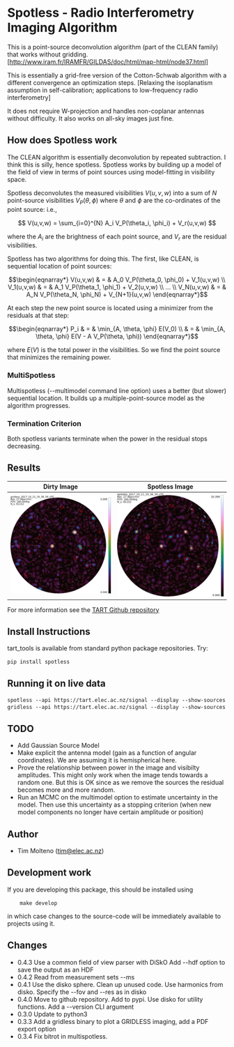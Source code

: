 # Spotless - Radio Interferometry Imaging Algorithm
    
This is a point-source deconvolution algorithm (part of the CLEAN family) that works without gridding. 
[http://www.iram.fr/IRAMFR/GILDAS/doc/html/map-html/node37.html]

This is essentially  a grid-free version of the Cotton-Schwab algorithm with a different convergence an optimization steps.
[Relaxing the isoplanatism assumption in self-calibration; applications to low-frequency radio interferometry]

It does not require W-projection and handles
non-coplanar antennas without difficulty. It also works on all-sky images just fine.

## How does Spotless work

The CLEAN algorithm is essentially deconvolution by repeated subtraction. I think this is silly, hence spotless. Spotless works by building up a model of the field of view in terms of point sources using model-fitting in visibility space. 

Spotless deconvolutes the measured visibilities $V(u,v,w)$ into a sum of $N$ point-source visibilities $V_P(\theta, \phi)$ where $\theta$ and $\phi$ are the co-ordinates of the point source: i.e.,

$$ V(u,v,w) = \sum_{i=0}^{N} A_i V_P(\theta_i, \phi_i) + V_r(u,v,w) $$

where the $A_i$ are the brightness of each point source, and $V_r$ are the residual visibilities.

Spotless has two algorithms for doing this. The first, like CLEAN, is sequential location of point sources:

```math
\begin{eqnarray*}
V(u,v,w) & = & A_0 V_P(\theta_0, \phi_0) + V_1(u,v,w) \\
V_1(u,v,w) & = & A_1 V_P(\theta_1, \phi_1) + V_2(u,v,w) \\
 ... \\
V_N(u,v,w) & = & A_N V_P(\theta_N, \phi_N) + V_{N+1}(u,v,w)
\end{eqnarray*}
```
At each step the new point source is located using a minimizer from the residuals at that step:
```math
\begin{eqnarray*}
  P_i & = & \min_{A, \theta, \phi} E(V_0) \\
      & = & \min_{A, \theta, \phi} E(V - A V_P(\theta, \phi))
\end{eqnarray*}
```
where $E(V)$ is the total power in the visibilities. So we find the point source that minimizes the remaining power.


### MultiSpotless 

Multispotless (--multimodel command line option) uses a better (but slower) sequential location. It builds up a multiple-point-source model as the algorithm progresses.


### Termination Criterion

Both spotless variants terminate when the power in the residual stops decreasing.

## Results

Dirty Image                |  Spotless Image
:-------------------------:|:-------------------------:
![](https://github.com/tmolteno/spotless/blob/main/img/gridless.png)  |  ![](https://github.com/tmolteno/spotless/blob/main/img/spotless.png)

For more information see the [TART Github repository](https://github.com/tmolteno/TART)

## Install Instructions

tart_tools is available from standard python package repositories. Try:

    pip install spotless
    
## Running it on live data

    spotless --api https://tart.elec.ac.nz/signal --display --show-sources
    gridless --api https://tart.elec.ac.nz/signal --display --show-sources

## TODO

* Add Gaussian Source Model
* Make explicit the antenna model (gain as a function of angular coordinates). We are assuming it is hemispherical here.
* Prove the relationship between power in the image and visibilty amplitudes. This might only work when the image 
  tends towards a random one. But this is OK since as we remove the sources the residual becomes more and more random.
* Run an MCMC on the multimodel option to estimate uncertainty in the model. Then use this uncertainty as a stopping criterion (when new model components no longer have certain amplitude or position)

## Author

* Tim Molteno (tim@elec.ac.nz)

## Development work
    
If you are developing this package, this should be installed using
```
	make develop
```
in which case changes to the source-code will be immediately available to projects using it.

## Changes

* 0.4.3 Use a common field of view parser with DiSkO
        Add --hdf <filename> option to save the output as an HDF
* 0.4.2 Read from measurement sets --ms
* 0.4.1 Use the disko sphere.
        Clean up unused code.
        Use harmonics from disko.
        Specify the --fov and --res as in disko
* 0.4.0 Move to github repository. Add to pypi. Use disko for utility functions.
        Add a --version CLI argument
* 0.3.0 Update to python3
* 0.3.3 Add a gridless binary to plot a GRIDLESS imaging, add a PDF export option
* 0.3.4 Fix bitrot in multispotless.
